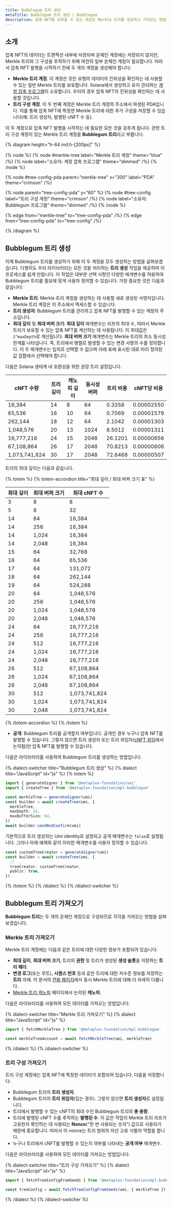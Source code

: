 ```yaml
---
title: Bubblegum 트리 생성
metaTitle: Bubblegum 트리 생성 | Bubblegum
description: 압축 NFT를 보유할 수 있는 새로운 Merkle 트리를 생성하고 가져오는 방법을 알아봅니다.
---
```


## 소개

압축 NFT의 데이터는 트랜잭션 내부에 저장되며 온체인 계정에는 저장되지 않지만, Merkle 트리와 그 구성을 추적하기 위해 여전히 일부 온체인 계정이 필요합니다. 따라서 압축 NFT 발행을 시작하기 전에 두 개의 계정을 생성해야 합니다:

- **Merkle 트리 계정**. 이 계정은 모든 유형의 데이터의 진위성을 확인하는 데 사용할 수 있는 일반 Merkle 트리를 보유합니다. Solana에서 생성하고 유지 관리하는 [계정 압축 프로그램](https://spl.solana.com/account-compression)이 소유합니다. 우리의 경우 압축 NFT의 진위성을 확인하는 데 사용할 것입니다.
- **트리 구성 계정**. 이 두 번째 계정은 Merkle 트리 계정의 주소에서 파생된 PDA입니다. 이를 통해 압축 NFT에 특정한 Merkle 트리에 대한 추가 구성을 저장할 수 있습니다(예: 트리 생성자, 발행된 cNFT 수 등).

이 두 계정으로 압축 NFT 발행을 시작하는 데 필요한 모든 것을 갖추게 됩니다. 관련 트리 구성 계정이 있는 Merkle 트리 계정을 **Bubblegum 트리**라고 부릅니다.

{% diagram height="h-64 md:h-[200px]" %}

{% node %}
{% node #merkle-tree label="Merkle 트리 계정" theme="blue" /%}
{% node label="소유자: 계정 압축 프로그램" theme="dimmed" /%}
{% /node %}

{% node #tree-config-pda parent="merkle-tree" x="300" label="PDA" theme="crimson" /%}

{% node parent="tree-config-pda" y="60" %}
{% node #tree-config label="트리 구성 계정" theme="crimson" /%}
{% node label="소유자: Bubblegum 프로그램" theme="dimmed" /%}
{% /node %}

{% edge from="merkle-tree" to="tree-config-pda" /%}
{% edge from="tree-config-pda" to="tree-config" /%}

{% /diagram %}

## Bubblegum 트리 생성

이제 Bubblegum 트리를 생성하기 위해 이 두 계정을 모두 생성하는 방법을 살펴보겠습니다. 다행히도 우리 라이브러리는 모든 것을 처리하는 **트리 생성** 작업을 제공하여 이 프로세스를 쉽게 만듭니다. 이 작업은 대부분 선택 사항인 다양한 매개변수를 허용하여 Bubblegum 트리를 필요에 맞게 사용자 정의할 수 있습니다. 가장 중요한 것은 다음과 같습니다:

- **Merkle 트리**: Merkle 트리 계정을 생성하는 데 사용할 새로 생성된 서명자입니다. Merkle 트리 계정은 이 주소에서 액세스할 수 있습니다.
- **트리 생성자**: Bubblegum 트리를 관리하고 압축 NFT를 발행할 수 있는 계정의 주소입니다.
- **최대 깊이** 및 **최대 버퍼 크기**: **최대 깊이** 매개변수는 리프의 최대 수, 따라서 Merkle 트리가 보유할 수 있는 압축 NFT를 계산하는 데 사용됩니다. 이 최대값은 `2^maxDepth`로 계산됩니다. **최대 버퍼 크기** 매개변수는 Merkle 트리의 최소 동시성 한계를 나타냅니다. 즉, 트리에서 병렬로 발생할 수 있는 변경 사항의 수를 정의합니다. 이 두 매개변수는 임의로 선택할 수 없으며 아래 표에 표시된 대로 미리 정의된 값 집합에서 선택해야 합니다.

다음은 Solana 생태계 내 호환성을 위한 권장 트리 설정입니다.

| cNFT 수량 | 트리 깊이 | 캐노피 깊이 | 동시성 버퍼 | 트리 비용 | cNFT당 비용 |
| --------------- | ---------- | ------------ | ------------------ | --------- | ------------- |
| 16,384          | 14         | 8            | 64                 | 0.3358    | 0.00002550    |
| 65,536          | 16         | 10           | 64                 | 0.7069    | 0.00001579    |
| 262,144         | 18         | 12           | 64                 | 2.1042    | 0.00001303    |
| 1,048,576       | 20         | 13           | 1024               | 8.5012    | 0.00001311    |
| 16,777,216      | 24         | 15           | 2048               | 26.1201   | 0.00000656    |
| 67,108,864      | 26         | 17           | 2048               | 70.8213   | 0.00000606    |
| 1,073,741,824   | 30         | 17           | 2048               | 72.6468   | 0.00000507    |

트리의 최대 깊이는 다음과 같습니다.

  {% totem %}
  {% totem-accordion title="최대 깊이 / 최대 버퍼 크기 표" %}

  | 최대 깊이 | 최대 버퍼 크기 | 최대 cNFT 수 |
  | --------- | --------------- | ------------------- |
  | 3         | 8               | 8                   |
  | 5         | 8               | 32                  |
  | 14        | 64              | 16,384              |
  | 14        | 256             | 16,384              |
  | 14        | 1,024           | 16,384              |
  | 14        | 2,048           | 16,384              |
  | 15        | 64              | 32,768              |
  | 16        | 64              | 65,536              |
  | 17        | 64              | 131,072             |
  | 18        | 64              | 262,144             |
  | 19        | 64              | 524,288             |
  | 20        | 64              | 1,048,576           |
  | 20        | 256             | 1,048,576           |
  | 20        | 1,024           | 1,048,576           |
  | 20        | 2,048           | 1,048,576           |
  | 24        | 64              | 16,777,216          |
  | 24        | 256             | 16,777,216          |
  | 24        | 512             | 16,777,216          |
  | 24        | 1,024           | 16,777,216          |
  | 24        | 2,048           | 16,777,216          |
  | 26        | 512             | 67,108,864          |
  | 26        | 1,024           | 67,108,864          |
  | 26        | 2,048           | 67,108,864          |
  | 30        | 512             | 1,073,741,824       |
  | 30        | 1,024           | 1,073,741,824       |
  | 30        | 2,048           | 1,073,741,824       |

  {% /totem-accordion %}
  {% /totem %}

- **공개**: Bubblegum 트리를 공개할지 여부입니다. 공개인 경우 누구나 압축 NFT를 발행할 수 있습니다. 그렇지 않으면 트리 생성자 또는 트리 위임자([cNFT 위임](/bubblegum/delegate-cnfts)에서 논의됨)만 압축 NFT를 발행할 수 있습니다.

다음은 라이브러리를 사용하여 Bubblegum 트리를 생성하는 방법입니다:

{% dialect-switcher title="Bubblegum 트리 생성" %}
{% dialect title="JavaScript" id="js" %}
{% totem %}

```ts
import { generateSigner } from '@metaplex-foundation/umi'
import { createTree } from '@metaplex-foundation/mpl-bubblegum'

const merkleTree = generateSigner(umi)
const builder = await createTree(umi, {
  merkleTree,
  maxDepth: 14,
  maxBufferSize: 64,
})
await builder.sendAndConfirm(umi)
```

기본적으로 트리 생성자는 Umi identity로 설정되고 공개 매개변수는 `false`로 설정됩니다. 그러나 아래 예제와 같이 이러한 매개변수를 사용자 정의할 수 있습니다.

```ts
const customTreeCreator = generateSigner(umi)
const builder = await createTree(umi, {
  // ...
  treeCreator: customTreeCreator,
  public: true,
})
```

{% /totem %}
{% /dialect %}
{% /dialect-switcher %}

## Bubblegum 트리 가져오기

**Bubblegum 트리**는 두 개의 온체인 계정으로 구성되므로 각각을 가져오는 방법을 살펴보겠습니다.

### Merkle 트리 가져오기

Merkle 트리 계정에는 다음과 같은 트리에 대한 다양한 정보가 포함되어 있습니다:

- **최대 깊이**, **최대 버퍼 크기**, 트리의 **권한** 및 트리가 생성된 **생성 슬롯**을 저장하는 **트리 헤더**.
- **변경 로그**(또는 루트), **시퀀스 번호** 등과 같은 트리에 대한 저수준 정보를 저장하는 **트리** 자체. 이 문서의 [전용 페이지](/bubblegum/concurrent-merkle-trees)에서 동시 Merkle 트리에 대해 더 자세히 다룹니다.
- [Merkle 트리 캐노피](/bubblegum/merkle-tree-canopy) 페이지에서 논의된 **캐노피**.

다음은 라이브러리를 사용하여 모든 데이터를 가져오는 방법입니다:

{% dialect-switcher title="Merkle 트리 가져오기" %}
{% dialect title="JavaScript" id="js" %}

```ts
import { fetchMerkleTree } from '@metaplex-foundation/mpl-bubblegum'

const merkleTreeAccount = await fetchMerkleTree(umi, merkleTree)
```

{% /dialect %}
{% /dialect-switcher %}

### 트리 구성 가져오기

트리 구성 계정에는 압축 NFT에 특정한 데이터가 포함되어 있습니다. 다음을 저장합니다:

- Bubblegum 트리의 **트리 생성자**.
- Bubblegum 트리의 **트리 위임자**(있는 경우). 그렇지 않으면 **트리 생성자**로 설정됩니다.
- 트리에서 발행할 수 있는 cNFT의 최대 수인 Bubblegum 트리의 **총 용량**.
- 트리에 발행된 cNFT 수를 추적하는 **발행된 수**. 이 값은 작업이 Merkle 트리 리프가 고유한지 확인하는 데 사용되는 **Nonce**("한 번 사용되는 숫자") 값으로 사용되기 때문에 중요합니다. 따라서 이 nonce는 트리 범위의 자산 고유 식별자 역할을 합니다.
- 누구나 트리에서 cNFT를 발행할 수 있는지 여부를 나타내는 **공개 여부** 매개변수.

다음은 라이브러리를 사용하여 모든 데이터를 가져오는 방법입니다:

{% dialect-switcher title="트리 구성 가져오기" %}
{% dialect title="JavaScript" id="js" %}

```ts
import { fetchTreeConfigFromSeeds } from '@metaplex-foundation/mpl-bubblegum'

const treeConfig = await fetchTreeConfigFromSeeds(umi, { merkleTree })
```

{% /dialect %}
{% /dialect-switcher %}

